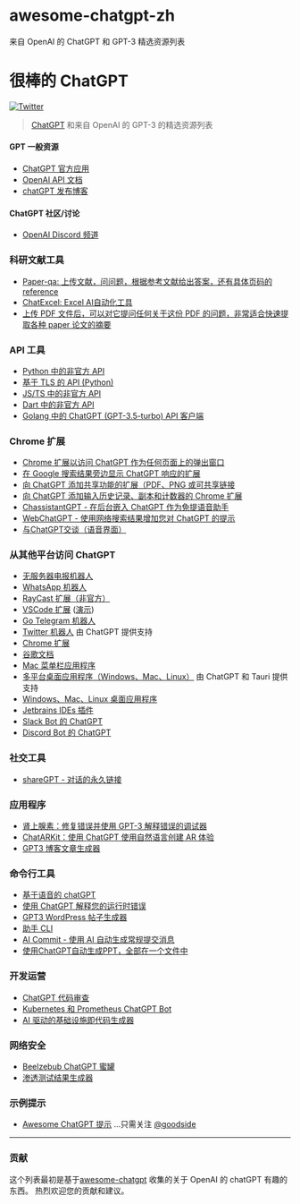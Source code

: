 # awesome-chatgpt-zh
来自 OpenAI 的 ChatGPT 和 GPT-3 精选资源列表
# 很棒的 ChatGPT
[![Twitter](https://img.shields.io/twitter/url.svg?label=Follow%20%40yuchen_lili&style=social&url=https%3A%2F%2Ftwitter.com-yuchen_lili)](https://twitter.com/yuchen_lili)

> [ChatGPT](https://chat.openai.com) 和来自 OpenAI 的 GPT-3 的精选资源列表

#### GPT 一般资源

- [ChatGPT 官方应用](https://chat.openai.com)
- [OpenAI API 文档](https://beta.openai.com/docs)
- [chatGPT 发布博客](https://openai.com/blog/chatgpt/)

#### ChatGPT 社区/讨论
- [OpenAI Discord 频道](https://discord.com/invite/openai)

### 科研文献工具
- [Paper-qa: 上传文献，问问题，根据参考文献给出答案，还有具体页码的reference](https://huggingface.co/spaces/whitead/paper-qa)
- [ChatExcel: Excel AI自动化工具](https://chatexcel.com/)
- [上传 PDF 文件后，可以对它提问任何关于这份 PDF 的问题，非常适合快速提取各种 paper 论文的摘要](https://www.chatpdf.com/)

### API 工具
- [Python 中的非官方 API](https://github.com/acheong08/ChatGPT)
- [基于 TLS 的 API (Python)](https://github.com/rawandahmad698/PyChatGPT)
- [JS/TS 中的非官方 API](https://github.com/transitive-bullshit/chatgpt-api)
- [Dart 中的非官方 API](https://github.com/MisterJimson/chatgpt_api_dart)
- [Golang 中的 ChatGPT (GPT-3.5-turbo) API 客户端](https://github.com/AlmazDelDiablo/gpt3-5-turbo-go)

### Chrome 扩展
- [Chrome 扩展以访问 ChatGPT 作为任何页面上的弹出窗口](https://github.com/kazuki-sf/ChatGPT_Extension)
- [在 Google 搜索结果旁边显示 ChatGPT 响应的扩展](https://github.com/wong2/chat-gpt-google-extension)
- [向 ChatGPT 添加共享功能的扩展（PDF、PNG 或可共享链接](https://github.com/liady/ChatGPT-pdf)
- [向 ChatGPT 添加输入历史记录、副本和计数器的 Chrome 扩展](https://chrome.google.com/webstore/detail/superpower-chatgpt/amhmeenmapldpjdedekalnfifgnpfnkc)
- [ChassistantGPT - 在后台嵌入 ChatGPT 作为免提语音助手](https://github.com/idosal/assistant-chat-gpt)
- [WebChatGPT - 使用网络搜索结果增加您对 ChatGPT 的提示](https://github.com/qunash/chatgpt-advanced/)
- [与ChatGPT交谈（语音界面）](https://github.com/C-Nedelcu/talk-to-chatgpt)

### 从其他平台访问 ChatGPT
- [无服务器电报机器人](https://github.com/franalgaba/chatgpt-telegram-bot-serverless)
- [WhatsApp 机器人](https://github.com/danielgross/whatsapp-gpt)
- [RayCast 扩展（非官方）](https://github.com/abielzulio/chatgpt-raycast)
- [VSCode 扩展](https://github.com/mpociot/chatgpt-vscode) ([演示](https://twitter.com/marcelpociot/status/1599180144551526400))
- [Go Telegram 机器人](https://github.com/m1guelpf/chatgpt-telegram)
- [Twitter 机器人](https://github.com/transitive-bullshit/chatgpt-twitter-bot) 由 ChatGPT 提供支持
- [Chrome 扩展](https://github.com/kazuki-sf/ChatGPT_Extension)
- [谷歌文档](https://github.com/cesarhuret/docGPT)
- [Mac 菜单栏应用程序](https://github.com/vincelwt/chatgpt-mac)
- [多平台桌面应用程序（Windows、Mac、Linux）](https://github.com/lencx/ChatGPT) 由 ChatGPT 和 Tauri 提供支持
- [Windows、Mac、Linux 桌面应用程序](https://github.com/sonnylazuardi/chatgpt-desktop)
- [Jetbrains IDEs 插件](https://github.com/LiLittleCat/intellij-chatgpt)
- [Slack Bot 的 ChatGPT](https://github.com/pedrorito/ChatGPTSlackBot)
- [Discord Bot 的 ChatGPT](https://github.com/m1guelpf/chatgpt-discord)


### 社交工具
- [shareGPT - 对话的永久链接](https://github.com/domeccleston/sharegpt)

### 应用程序
- [肾上腺素：修复错误并使用 GPT-3 解释错误的调试器](https://github.com/shobrook/adrenaline/)
- [ChatARKit：使用 ChatGPT 使用自然语言创建 AR 体验](https://github.com/trzy/ChatARKit)
- [GPT3 博客文章生成器](https://github.com/simplysabir/AI-Writing-Assistant)

### 命令行工具
- [基于语音的 chatGPT](https://github.com/platelminto/chatgpt-conversation)
- [使用 ChatGPT 解释您的运行时错误](https://github.com/shobrook/stackexplain)
- [GPT3 WordPress 帖子生成器](https://github.com/nicolaballotta/gtp3-wordpress-post-generator)
- [助手 CLI](https://github.com/diciaup/assistant-cli)
- [AI Commit - 使用 AI 自动生成常规提交消息](https://github.com/guanguans/ai-commit)
- [使用ChatGPT自动生成PPT，全部在一个文件中](https://github.com/williamfzc/chat-gpt-ppt)

### 开发运营
- [ChatGPT 代码审查](https://github.com/kxxt/chatgpt-action)
- [Kubernetes 和 Prometheus ChatGPT Bot](https://github.com/robusta-dev/kubernetes-chatgpt-bot)
- [AI 驱动的基础设施即代码生成器](https://github.com/gofireflyio/aiac)

### 网络安全
- [Beelzebub ChatGPT 蜜罐](https://github.com/mariocandela/beelzebub)
- [渗透测试结果生成器](https://github.com/Stratus-Security/FinGen)

### 示例提示
- [Awesome ChatGPT 提示](https://github.com/f/awesome-chatgpt-prompts)
...只需关注 [@goodside](https://twitter.com/goodside)



---
### 贡献

这个列表最初是基于[awesome-chatgpt](https://github.com/humanloop/awesome-chatgpt) 收集的关于 OpenAI 的 chatGPT 有趣的东西。 热烈欢迎您的贡献和建议。
